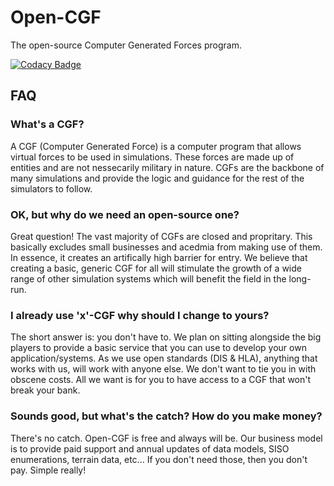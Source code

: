 # Open-CGF
The open-source Computer Generated Forces program.

[![Codacy Badge](https://api.codacy.com/project/badge/Grade/3c7864b24d9e4c34af94d263f17cb66c)](https://www.codacy.com/app/manny.systemsengineer/Open-CGF?utm_source=github.com&amp;utm_medium=referral&amp;utm_content=Manny-SystemsEngineer/Open-CGF&amp;utm_campaign=Badge_Grade)

## FAQ
### What's a CGF?
A CGF (Computer Generated Force) is a computer program that allows virtual forces to be used in simulations. These forces are made up of entities and are not nessecarily military in nature. CGFs are the backbone of many simulations and provide the logic and guidance for the rest of the simulators to follow.

### OK, but why do we need an open-source one?
Great question! The vast majority of CGFs are closed and propritary. This basically excludes small businesses and acedmia from making use of them. In essence, it creates an artifically high barrier for entry. We believe that creating a basic, generic CGF for all will stimulate the growth of a wide range of other simulation systems which will benefit the field in the long-run.

### I already use 'x'-CGF why should I change to yours?
The short answer is: you don't have to. We plan on sitting alongside the big players to provide a basic service that you can use to develop your own application/systems. As we use open standards (DIS & HLA), anything that works with us, will work with anyone else. We don't want to tie you in with obscene costs. All we want is for you to have access to a CGF that won't break your bank.

### Sounds good, but what's the catch? How do you make money?
There's no catch. Open-CGF is free and always will be. Our business model is to provide paid support and annual updates of data models, SISO enumerations, terrain data, etc... If you don't need those, then you don't pay. Simple really!
